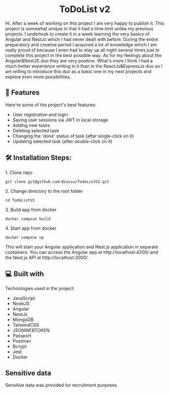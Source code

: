 <h1 align="center" id="title">ToDoList v2</h1>

<p id="description">Hi. After a week of working on this project I am very happy to publish it. This project is somewhat unique in that it had a time limit unlike my previous projects. I undertook to create it in a week learning the very basics of Angular and NestJs which I had never dealt with before. During the entire preparatory and creative period I acquired a lot of knowledge which I am really proud of because I even had to stay up all night several times just to complete this project in the best possible way. As for my feelings about the Angular&amp;NestJS duo they are very positive. What's more I think I had a much better experience writing in it than in the ReactJs&amp;ExpressJs duo so I am willing to introduce this duo as a basic one in my next projects and explore even more possibilities.</p>

  
  
<h2>🧐 Features</h2>

Here're some of the project's best features:

*   User registration and login
*   Saving user sessions via JWT in local storage
*   Adding new tasks
*   Deleting selected task
*   Changing the 'done' status of task (after single-click on it)
*   Updating selected task (after double-click on it)

<h2>🛠️ Installation Steps:</h2>

<p>1. Clone repo</p>

```
git clone git@github.com:KLesiu/TodoListV2.git
```

<p>2. Change directory to the root folder</p>

```
cd TodoListV2
```

<p>3. Build app from docker</p>

```
docker compose build
```

<p>4. Start app from docker</p>

```
docker compose up
```

This will start your Angular application and Nest.js application in separate containers. You can access the Angular app at http://localhost:4200/ and the Nest.js API at http://localhost:3000/.

  
  
<h2>💻 Built with</h2>

Technologies used in the project:

*   JavaScript
*   NodeJS
*   Angular
*   NestJs
*   MongoDB
*   TailwindCSS
*   JSONWEBTOKEN
*   Passport
*   Postman
*   Bcrypt
*   Jest
*   Docker

<h2>Sensitive data</h2>
Sensitive data was provided for recruitment purposes
